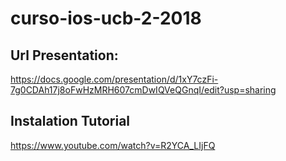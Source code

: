 # curso-ios-ucb-2-2018

## Url Presentation:
https://docs.google.com/presentation/d/1xY7czFi-7g0CDAh17j8oFwHzMRH607cmDwIQVeQGnqI/edit?usp=sharing

## Instalation Tutorial

https://www.youtube.com/watch?v=R2YCA_LIjFQ

